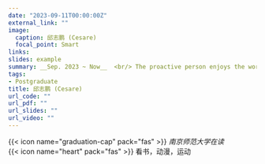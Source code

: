 ```yaml
---
date: "2023-09-11T00:00:00Z"
external_link: ""
image:
  caption: 邱志鹏 (Cesare)
  focal_point: Smart
links: 
slides: example
summary: __Sep. 2023 ~ Now__  <br/> The proactive person enjoys the world first.
tags:
- Postgraduate
title: 邱志鹏 (Cesare)
url_code: ""
url_pdf: ""
url_slides: ""
url_video: ""
---
```



{{< icon name="graduation-cap" pack="fas" >}} _南京师范大学在读_  
{{< icon name="heart" pack="fas" >}} 看书，动漫，运动

